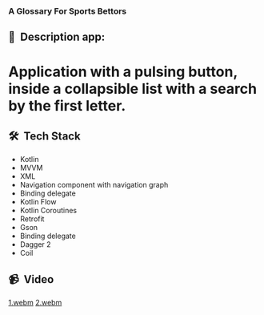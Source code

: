 ### A Glossary For Sports Bettors

## 📜 &nbsp;Description app:

# Application with a pulsing button, inside a collapsible list with a search by the first letter.

## 🛠 &nbsp;Tech Stack

* Kotlin
* MVVM
* XML
* Navigation component with navigation graph
* Binding delegate
* Kotlin Flow
* Kotlin Coroutines
* Retrofit
* Gson
* Binding delegate
* Dagger 2
* Coil

## 📹 &nbsp;Video

[1.webm](https://user-images.githubusercontent.com/69785788/194882948-5acb98a9-deae-4dc0-a070-5bb9f0aca3a4.webm)
[2.webm](https://user-images.githubusercontent.com/69785788/194882997-8d726dbc-4b52-4ac9-a8bf-ce8da34c7408.webm)
